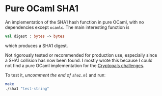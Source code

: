 # Pure OCaml SHA1
An implementation of the SHA1 hash function in pure OCaml, with no dependencies
except `ocamlc`. The main interesting function is
```ocaml
val digest : bytes -> bytes
```
which produces a SHA1 digest.

Not rigorously tested or recommended for production use, especially since a SHA1
collision has now been found. I mostly wrote this because I could not find a
pure OCaml implementation for the [Cryptopals
challenges](https://cryptopals.com/). 

To test it, *uncomment the end of `sha1.ml`* and run:
```bash
make
./sha1 "test-string"
```

